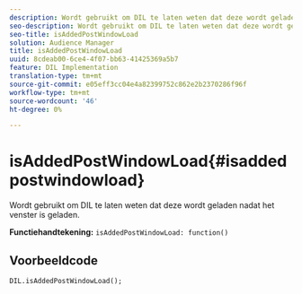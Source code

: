 ```yaml
---
description: Wordt gebruikt om DIL te laten weten dat deze wordt geladen nadat het venster is geladen.
seo-description: Wordt gebruikt om DIL te laten weten dat deze wordt geladen nadat het venster is geladen.
seo-title: isAddedPostWindowLoad
solution: Audience Manager
title: isAddedPostWindowLoad
uuid: 8cdeab00-6ce4-4f07-bb63-41425369a5b7
feature: DIL Implementation
translation-type: tm+mt
source-git-commit: e05eff3cc04e4a82399752c862e2b2370286f96f
workflow-type: tm+mt
source-wordcount: '46'
ht-degree: 0%

---
```



# isAddedPostWindowLoad{#isaddedpostwindowload}

Wordt gebruikt om DIL te laten weten dat deze wordt geladen nadat het venster is geladen.

**Functiehandtekening:** `isAddedPostWindowLoad: function()`

<!--
r_dil_added_post_window_load.xml
-->

## Voorbeeldcode

```
DIL.isAddedPostWindowLoad();
```

